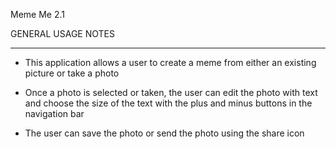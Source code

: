 Meme Me 2.1

GENERAL USAGE NOTES
___________________________________

- This application allows a user to create a meme from either an existing picture or take a photo

- Once a photo is selected or taken, the user can edit the photo with text and choose the size of the text with the plus and minus buttons in the navigation bar

- The user can save the photo or send the photo using the share icon